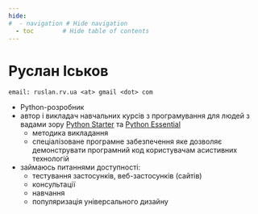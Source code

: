 ```yaml
---
hide:
#  - navigation # Hide navigation
  - toc        # Hide table of contents
---
```

# Руслан Іськов

	email: ruslan.rv.ua <at> gmail <dot> com

- Python-розробник
- автор і викладач навчальних курсів з програмування для людей з вадами зору [Python Starter](http://ruslan.rv.ua/python-starter/) та [Python Essential](http://ruslan.rv.ua/python-essential/)
	- методика викладання
	- спеціалізоване програмне забезпечення яке дозволяє демонструвати програмний код користувачам асистивних технологій
- займаюсь питаннями доступності:
	- тестування застосунків, веб-застосунків (сайтів)
	- консультації
	- навчання
	- популяризація універсального дизайну
